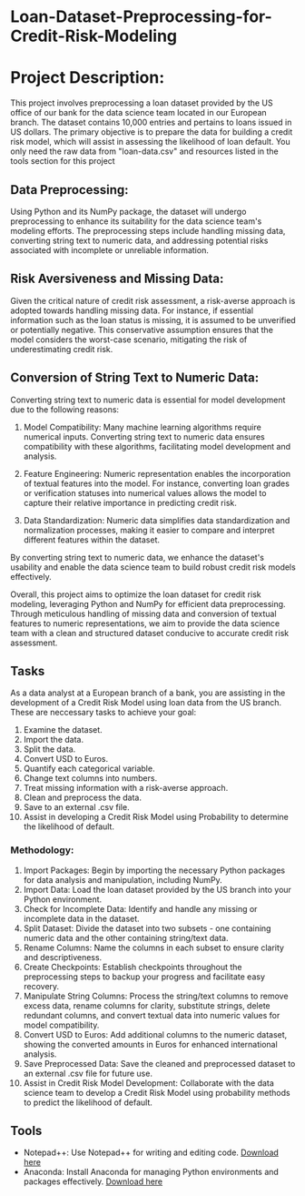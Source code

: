 # Loan-Dataset-Preprocessing-for-Credit-Risk-Modeling
# Project Description:
This project involves preprocessing a loan dataset provided by the US office of our bank for the data science team located in our European branch. The dataset contains 10,000 entries and pertains to loans issued in US dollars. The primary objective is to prepare the data for building a credit risk model, which will assist in assessing the likelihood of loan default. You only need the raw data from "loan-data.csv" and resources listed in the tools section for this project

## Data Preprocessing:
Using Python and its NumPy package, the dataset will undergo preprocessing to enhance its suitability for the data science team's modeling efforts. The preprocessing steps include handling missing data, converting string text to numeric data, and addressing potential risks associated with incomplete or unreliable information.

## Risk Aversiveness and Missing Data:
Given the critical nature of credit risk assessment, a risk-averse approach is adopted towards handling missing data. For instance, if essential information such as the loan status is missing, it is assumed to be unverified or potentially negative. This conservative assumption ensures that the model considers the worst-case scenario, mitigating the risk of underestimating credit risk.

## Conversion of String Text to Numeric Data:
Converting string text to numeric data is essential for model development due to the following reasons:

1. Model Compatibility: Many machine learning algorithms require numerical inputs. Converting string text to numeric data ensures compatibility with these algorithms, facilitating model development and analysis.

2. Feature Engineering: Numeric representation enables the incorporation of textual features into the model. For instance, converting loan grades or verification statuses into numerical values allows the model to capture their relative importance in predicting credit risk.

3. Data Standardization: Numeric data simplifies data standardization and normalization processes, making it easier to compare and interpret different features within the dataset.

By converting string text to numeric data, we enhance the dataset's usability and enable the data science team to build robust credit risk models effectively.

Overall, this project aims to optimize the loan dataset for credit risk modeling, leveraging Python and NumPy for efficient data preprocessing. Through meticulous handling of missing data and conversion of textual features to numeric representations, we aim to provide the data science team with a clean and structured dataset conducive to accurate credit risk assessment.



## Tasks
As a data analyst at a European branch of a bank, you are assisting in the development of a Credit Risk Model using loan data from the US branch. These are neccessary tasks to achieve your goal:

1. Examine the dataset.
2. Import the data.
3. Split the data.
4. Convert USD to Euros.
5. Quantify each categorical variable.
6. Change text columns into numbers.
7. Treat missing information with a risk-averse approach.
8. Clean and preprocess the data.
9. Save to an external .csv file.
10. Assist in developing a Credit Risk Model using Probability to determine the likelihood of default.

### Methodology:

1. Import Packages: Begin by importing the necessary Python packages for data analysis and manipulation, including NumPy.
2. Import Data: Load the loan dataset provided by the US branch into your Python environment.
3. Check for Incomplete Data: Identify and handle any missing or incomplete data in the dataset.
4. Split Dataset: Divide the dataset into two subsets - one containing numeric data and the other containing string/text data.
5. Rename Columns: Name the columns in each subset to ensure clarity and descriptiveness.
6. Create Checkpoints: Establish checkpoints throughout the preprocessing steps to backup your progress and facilitate easy recovery.
7. Manipulate String Columns: Process the string/text columns to remove excess data, rename columns for clarity, substitute strings, delete redundant columns, and convert textual data into numeric values for model compatibility.
8. Convert USD to Euros: Add additional columns to the numeric dataset, showing the converted amounts in Euros for enhanced international analysis.
9. Save Preprocessed Data: Save the cleaned and preprocessed dataset to an external .csv file for future use.
10. Assist in Credit Risk Model Development: Collaborate with the data science team to develop a Credit Risk Model using probability methods to predict the likelihood of default.

## Tools

- Notepad++: Use Notepad++ for writing and editing code. [Download here](https://notepad-plus-plus.org/downloads/)
- Anaconda: Install Anaconda for managing Python environments and packages effectively. [Download here](https://www.anaconda.com/download/)


